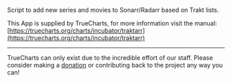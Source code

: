 Script to add new series and movies to Sonarr/Radarr based on Trakt lists.

This App is supplied by TrueCharts, for more information visit the manual: [https://truecharts.org/charts/incubator/traktarr](https://truecharts.org/charts/incubator/traktarr)

---

TrueCharts can only exist due to the incredible effort of our staff.
Please consider making a [donation](https://truecharts.org/about/sponsor) or contributing back to the project any way you can!
